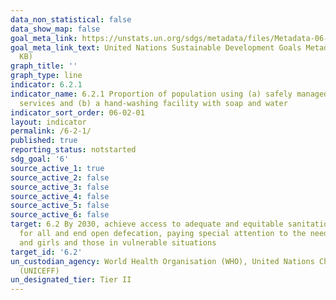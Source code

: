 ```yaml
---
data_non_statistical: false
data_show_map: false
goal_meta_link: https://unstats.un.org/sdgs/metadata/files/Metadata-06-02-01.pdf
goal_meta_link_text: United Nations Sustainable Development Goals Metadata (PDF 271
  KB)
graph_title: ''
graph_type: line
indicator: 6.2.1
indicator_name: 6.2.1 Proportion of population using (a) safely managed sanitation
  services and (b) a hand-washing facility with soap and water
indicator_sort_order: 06-02-01
layout: indicator
permalink: /6-2-1/
published: true
reporting_status: notstarted
sdg_goal: '6'
source_active_1: true
source_active_2: false
source_active_3: false
source_active_4: false
source_active_5: false
source_active_6: false
target: 6.2 By 2030, achieve access to adequate and equitable sanitation and hygiene
  for all and end open defecation, paying special attention to the needs of women
  and girls and those in vulnerable situations
target_id: '6.2'
un_custodian_agency: World Health Organisation (WHO), United Nations Children's Fund
  (UNICEFF)
un_designated_tier: Tier II
---
```

